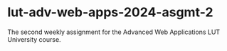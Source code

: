 # lut-adv-web-apps-2024-asgmt-2
The second weekly assignment for the Advanced Web Applications LUT University course.
